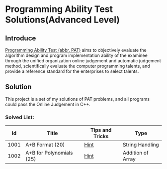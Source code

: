 # Programming Ability Test Solutions(Advanced Level)
## Introduce
[Programming Ability Test (abbr. PAT)](https://github.com/RunningIkkyu/PAT) aims to objectively evaluate the algorithm design and program implementation ability of the examinee through the unified organization online judgement and automatic judgement method, scientifically evaluate the computer programming talents, and provide a reference standard for the enterprises to select talents.
## Solution
This project is a set of my solutions of PAT problems, and all programs could pass the Online Judgement in C++.
### Solved List:

|Id|Title|Tips and Tricks|Type|  
|----|---------------|----|-----------------|
|1001|A+B Format (20)|[Hint](https://runningikkyu.github.io/1001.A+B-Format-(20)/)|String Handling|  
|1002|A+B for Polynomials (25)|[Hint](https://runningikkyu.github.io/1002.-A+B-for-Polynomials-(25)/)|Addition of Array|
  

